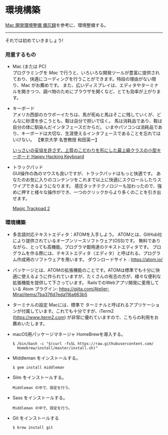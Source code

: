 # 環境構築

[Mac 開発環境整備 備忘録](https://qiita.com/Atelier-Mirai/items/dc08c15c432be0c98663)を参考に、環境整備する。

---

それでは初めていきましょう!

### 用意するもの

* Mac (または PC)  
  プログラミングを *Mac* で行うと、いろいろな開発ツールが豊富に提供されており、快適にコーディングを行うことができます。特段の理由がない限り、Mac がお薦めです。
  また、広いディスプレイは、エディタやターミナルを開きつつ、調べ物のためにブラウザを開くなど、とても効率が上がります。

* キーボード  
  アメリカ西部のカウボーイたちは、馬が死ぬと馬はそこに残していくが、どんなに砂漠を歩こうとも、鞍は自分で担いで往く。
  馬は消耗品であり、鞍は自分の体に馴染んだインタフェースだからだ。
  いまやパソコンは消耗品であり、キーボードは大切な、生涯使えるインタフェースであることを忘れてはいけない。
  【東京大学 名誉教授 和田英一】

  [いっさいの妥協を許さず、上質のこだわりを形にした最上級クラスの小型キーボード Happy Hacking Keyboard](https://www.pfu.fujitsu.com/hhkeyboard/hhkbpro2_types/feature.html)  

* トラックパッド  
  GUI操作の為のマウスも良いですが、トラックパッドはもっと快適です。
  あなたのお気に入りのコンテンツをこれまで以上に快適にスクロールしたりスワイプできるようになります。
  感圧タッチテクノロジーも加わったので、強めに押すと様々な操作ができ、一つのクリックからより多くのことを引き出せます。

  [Magic Trackpad 2](http://www.apple.com/jp/magic-accessories/)  

### 環境構築
* 多言語対応テキストエディタ：ATOMを入手しよう。
  ATOMとは、GitHub社により提供されているオープンソースソフトウェア(OSS)です。 無料でありながら、とっても高機能。プログラマ御用達のテキストエディタです。
  プログラムを作る際には、テキストエディタ（エディタ）と呼ばれる、プログラム作成用のソフトウェアを用います。
  ダウンロードサイト    : https://atom.io/  

* パッケージとは、ATOMの拡張機能のことです。ATOMは標準でも十分に快適に使えるように作られていますが、たくさんの有志の方が、様々な便利な拡張機能を提供して下さっています。
RailsでのWebアプリ開発に愛用している Atom プラグイン: https://qiita.com/Atelier-Mirai/items/7ba376d7eda116a663b5

* ターミナルの設定
  Macには、標準で ターミナルと呼ばれるアプリケーションが付属しています。これでも十分ですが、iTerm2 (https://www.iterm2.com) が非常に優れていますので、こちらの利用をお薦めいたします。

* macOS用パッケージマネージャ HomeBrewを導入する。
  ```
  $ /bin/bash -c "$(curl -fsSL https://raw.githubusercontent.com/
    Homebrew/install/master/install.sh)"
  ```
* Middleman をインストールする。
  ```
  $ gem install middleman
  ```
* Slim をインストールする。
  ```
  Middleman の中で、設定を行う。
  ```
* Sass をインストールする。
  ```
  Middleman の中で、設定を行う。
  ```
* Git をインストールする
  ```
  $ brew install git
  ```

